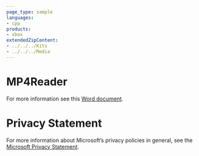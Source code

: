 ```yaml
---
page_type: sample
languages:
- cpp
products:
- xbox
extendedZipContent:
- ../../../Kits
- ../../../Media
---
```

# MP4Reader
For more information see this [Word document](Readme.docx).
# Privacy Statement
For more information about Microsoft’s privacy policies in general, see the [Microsoft Privacy Statement](https://privacy.microsoft.com/en-us/privacystatement/).

